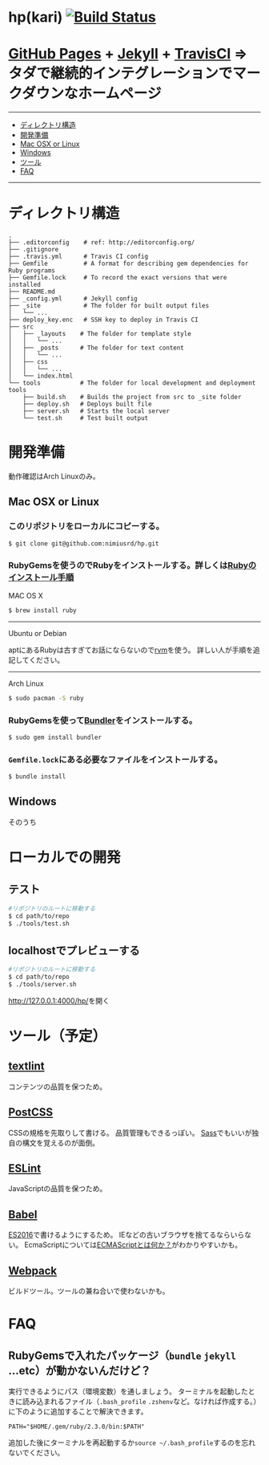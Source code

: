 # hp(kari) [![Build Status](https://travis-ci.org/nimiusrd/hp.svg?branch=master)](https://travis-ci.org/nimiusrd/hp)

# [GitHub Pages](https://pages.github.com/) + [Jekyll](https://jekyllrb.com/) + [TravisCI](https://travis-ci.org/) => タダで継続的インテグレーションでマークダウンなホームページ

----
- [ディレクトリ構造](https://github.com/nimiusrd/hp#ディレクトリ構造)
- [開発準備](https://github.com/nimiusrd/hp#開発準備)
 - [Mac OSX or Linux](https://github.com/nimiusrd/hp#mac-osx-or-linux)
 - [Windows](https://github.com/nimiusrd/hp#windows)
- [ツール](https://github.com/nimiusrd/hp#ツール予定)
- [FAQ](https://github.com/nimiusrd/hp#ツール予定)

----

# ディレクトリ構造

```
.
├── .editorconfig    # ref: http://editorconfig.org/
├── .gitignore
├── .travis.yml      # Travis CI config
├── Gemfile          # A format for describing gem dependencies for Ruby programs  
├── Gemfile.lock     # To record the exact versions that were installed
├── README.md
├── _config.yml      # Jekyll config
├── _site            # The folder for built output files
│   └── ...
├── deploy_key.enc   # SSH key to deploy in Travis CI
├── src
│   ├── _layouts    # The folder for template style
│   │   └── ...
│   ├── _posts      # The folder for text content
│   │   └── ...
│   ├── css
│   │   └── ...
│   └── index.html
└── tools           # The folder for local development and deployment tools
    ├── build.sh    # Builds the project from src to _site folder  
    ├── deploy.sh   # Deploys built file
    ├── server.sh   # Starts the local server
    └── test.sh     # Test built output

```

# 開発準備

動作確認はArch Linuxのみ。

## Mac OSX or Linux

### このリポジトリをローカルにコピーする。

```bash
$ git clone git@github.com:nimiusrd/hp.git
```

### RubyGemsを使うのでRubyをインストールする。詳しくは[Rubyのインストール手順](https://www.ruby-lang.org/ja/documentation/installation/)

MAC OS X

```bash
$ brew install ruby
```

---------

Ubuntu or Debian

aptにあるRubyは古すぎてお話にならないので[rvm](https://rvm.io/)を使う。
詳しい人が手順を追記してください。

--------

Arch Linux

```bash
$ sudo pacman -S ruby
```

### RubyGemsを使って[Bundler](http://bundler.io/)をインストールする。

```bash
$ sudo gem install bundler
```

### `Gemfile.lock`にある必要なファイルをインストールする。

```bash
$ bundle install
```

## Windows
そのうち

# ローカルでの開発

## テスト

```bash
#リポジトリのルートに移動する
$ cd path/to/repo
$ ./tools/test.sh
```

## localhostでプレビューする

```bash
#リポジトリのルートに移動する
$ cd path/to/repo
$ ./tools/server.sh
```
<http://127.0.0.1:4000/hp/>を開く

# ツール（予定）

## [textlint](https://textlint.github.io/)

コンテンツの品質を保つため。

## [PostCSS](http://postcss.org/)

CSSの規格を先取りして書ける。
品質管理もできるっぽい。
[Sass](http://sass-lang.com/)でもいいが独自の構文を覚えるのが面倒。

## [ESLint](http://eslint.org/)

JavaScriptの品質を保つため。

## [Babel](https://babeljs.io/)

[ES2016](http://www.ecma-international.org/ecma-262/7.0/)で書けるようにするため。
IEなどの古いブラウザを捨てるならいらない。
EcmaScriptについては[ECMAScriptとは何か？](https://azu.github.io/slide-what-is-ecmascript/)がわかりやすいかも。

## [Webpack](https://webpack.github.io/)

ビルドツール。ツールの兼ね合いで使わないかも。

# FAQ
## RubyGemsで入れたパッケージ（`bundle` `jekyll` ...etc）が動かないんだけど？
実行できるようにパス（環境変数）を通しましょう。
ターミナルを起動したときに読み込まれるファイル（`.bash_profile` `.zshenv`など。なければ作成する。）に下のように追加することで解決できます。

```bash:.bash_profile
PATH="$HOME/.gem/ruby/2.3.0/bin:$PATH"
```

追加した後にターミナルを再起動するか`source ~/.bash_profile`するのを忘れないでください。
